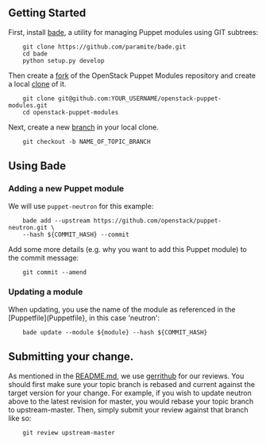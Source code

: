 ##  Getting Started

First, install [bade](https://github.com/paramite/bade), a utility
for managing Puppet modules using GIT subtrees:

```
    git clone https://github.com/paramite/bade.git
    cd bade
    python setup.py develop
```

Then create a [fork](https://help.github.com/articles/fork-a-repo/) of the OpenStack Puppet Modules repository
and create a local [clone](https://help.github.com/articles/fork-a-repo/#step-2-create-a-local-clone-of-your-fork) of it.

```
    git clone git@github.com:YOUR_USERNAME/openstack-puppet-modules.git
    cd openstack-puppet-modules
```

Next, create a new [branch](http://git-scm.com/book/en/v2/Git-Branching-Basic-Branching-and-Merging)
in your local clone.

```
    git checkout -b NAME_OF_TOPIC_BRANCH
```

## Using Bade

### Adding a new Puppet module

We will use `puppet-neutron` for this example:
```
    bade add --upstream https://github.com/openstack/puppet-neutron.git \ 
    --hash ${COMMIT_HASH} --commit
```

Add some more details (e.g. why you want to add this Puppet module)
to the commit message:
```
    git commit --amend
```

### Updating a module

When updating, you use the name of the module as referenced in the
[Puppetfile](Puppetfile}, in this case 'neutron':

```
    bade update --module ${module} --hash ${COMMIT_HASH}
```


## Submitting your change.

As mentioned in the [README.md](README.md), we use
[gerrithub](https://review.gerrithub.io/#/q/project:redhat-openstack/openstack-puppet-modules)
for our reviews.  You should first make sure your topic branch is rebased and
current against the target version for your change.  For example, if you wish to
update neutron above to the latest revision for master, you would rebase your
topic branch to upstream-master.  Then, simply submit your review against that
branch like so:
```
    git review upstream-master
```
